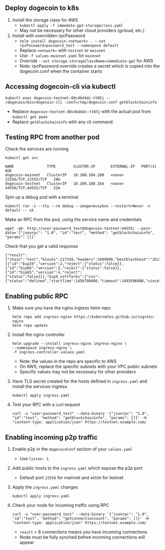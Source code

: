## Deploy dogecoin to k8s

1. Install the storage class for AWS
   - `kubectl apply -f immedate-gp2-storageclass.yaml`
   - May not be necessary for other cloud providers (gcloud, etc.)
2. Install with overridden rpcPassword
   - `helm install dogecoin-<network> . --set rpcPassword=password_test --namespace default`
   - Replace `<network>` wtih `testnet` or `mainnet`
   - Use `-f values-mainnet.yaml` for `mainnet`
   - Override `--set storage.storageClassName=immediate-gp2` for AWS
   - Note: rpcPassword override creates a secret which is copied into the dogecoin.conf when the container starts

## Accessing dogecoin-cli via kubectl

```
kubectl exec dogecoin-testnet-88c4bd4dc-tt85j -- /dogecoin/bin/dogecoin-cli -conf=/tmp/dogecoin.conf getblockchaininfo
```

- Replace `dogecoin-testnet-88c4bd4dc-tt85j` with the actual pod from `kubectl get pods`
- Replace `getblockchaininfo` wtih any cli command

## Testing RPC from another pod

Check the services are running

```
kubectl get svc
```

```
NAME               TYPE        CLUSTER-IP       EXTERNAL-IP   PORT(S)               AGE
dogecoin-mainnet   ClusterIP   10.100.104.208   <none>        22556/TCP,22555/TCP   20m
dogecoin-testnet   ClusterIP   10.100.108.164   <none>        44556/TCP,44555/TCP   22m
```

Spin up a debug pod with a terminal

```
kubectl run -i --tty --rm debug --image=busybox --restart=Never -n default -- sh
```

Make an RPC from the pod, using the service name and credentials

```
wget -qO- http://user:password_test@dogecoin-testnet:44555/ --post-data='{"jsonrpc": "1.0", "id":"test", "method": "getblockchaininfo", "params": []}'
```

Check that you get a valid response

```
{"result":{"chain":"test","blocks":217339,"headers":3499999,"bestblockhash":"2b175628405541cb5ba1f0329ff73985eab84e5bb94aaeed5b4dded130431434","difficulty":0.0002764590388906048,"mediantime":1412894572,"verificationprogress":0.04991828136432626,"initialblockdownload":true,"chainwork":"000000000000000000000000000000000000000000000000000000e216d503b2","size_on_disk":216713255,"pruned":false,"softforks":[{"id":"bip34","version":2,"reject":{"status":false}},{"id":"bip66","version":3,"reject":{"status":false}},{"id":"bip65","version":4,"reject":{"status":false}}],"bip9_softforks":{"csv":{"status":"defined","startTime":1456790400,"timeout":1493596800,"since":0}},"warnings":""},"error":null,"id":"test"}
```

## Enabling public RPC

1. Make sure you have the nginx ingress helm repo

   ```
   helm repo add ingress-nginx https://kubernetes.github.io/ingress-nginx
   helm repo update
   ```

2. Install the nginx controller

   ```
   helm upgrade --install ingress-nginx ingress-nginx \
   --namespace ingress-nginx \
   -f ingress-controller-values.yaml
   ```

   - Note: the values in the repo are specific to AWS
   - On AWS, replace the specific subnets with your VPC public subnets
   - Specific values may not be necessary for other providers

3. Have TLS secret created for the hosts defined in `ingress.yaml` and install the services-ingress

   ```
   kubectl apply ingress.yaml
   ```

4. Test your RPC with a curl request

   ```
   curl -u "user:password_test" --data-binary '{"jsonrpc": "1.0", "id":"test", "method": "getblockchaininfo", "params": []}' -H "content-type: application/json" https://testnet.example.com/
   ```

## Enabling incoming p2p traffic

1. Enable p2p in the `dogecoinConf` section of your `values.yaml`

   - Use `listen: 1`

2. Add public hosts to the `ingress.yaml` which expose the p2p port

   - Default port `22556` for mainnet and `44556` for testnet

3. Apply the `ingress.yaml` changes

   ```
   kubectl apply ingress.yaml
   ```

4. Check your node for incoming traffic using RPC

   ```
   curl -u "user:password_test" --data-binary '{"jsonrpc": "1.0", "id":"test", "method": "getconnectioncount", "params": []}' -H "content-type: application/json" https://testnet.example.com/
   ```

   - `result` > 8 connections means you have incoming connections
   - Node must be fully synched before incoming connections will appear
